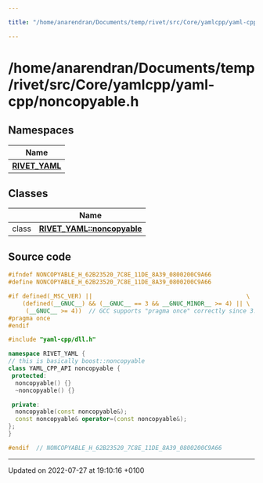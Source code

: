 ```yaml
---

title: "/home/anarendran/Documents/temp/rivet/src/Core/yamlcpp/yaml-cpp/noncopyable.h"

---
```


# /home/anarendran/Documents/temp/rivet/src/Core/yamlcpp/yaml-cpp/noncopyable.h



## Namespaces

| Name           |
| -------------- |
| **[RIVET_YAML](http://example.org/namespaces/namespacerivet__yaml/)**  |

## Classes

|                | Name           |
| -------------- | -------------- |
| class | **[RIVET_YAML::noncopyable](http://example.org/classes/classrivet__yaml_1_1noncopyable/)**  |




## Source code

```cpp
#ifndef NONCOPYABLE_H_62B23520_7C8E_11DE_8A39_0800200C9A66
#define NONCOPYABLE_H_62B23520_7C8E_11DE_8A39_0800200C9A66

#if defined(_MSC_VER) ||                                            \
    (defined(__GNUC__) && (__GNUC__ == 3 && __GNUC_MINOR__ >= 4) || \
     (__GNUC__ >= 4))  // GCC supports "pragma once" correctly since 3.4
#pragma once
#endif

#include "yaml-cpp/dll.h"

namespace RIVET_YAML {
// this is basically boost::noncopyable
class YAML_CPP_API noncopyable {
 protected:
  noncopyable() {}
  ~noncopyable() {}

 private:
  noncopyable(const noncopyable&);
  const noncopyable& operator=(const noncopyable&);
};
}

#endif  // NONCOPYABLE_H_62B23520_7C8E_11DE_8A39_0800200C9A66
```


-------------------------------

Updated on 2022-07-27 at 19:10:16 +0100
